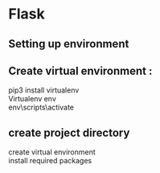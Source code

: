 # Flask 


## Setting up environment

## Create virtual environment :  

pip3 install virtualenv  
Virtualenv env   
env\scripts\activate   

## create project directory  
create virtual environment  
install required packages 
